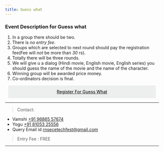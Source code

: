 ```yaml
---
title: Guess what
---
```



### Event Description for Guess what 
 
1. In a group there should be two. 
2. There is *no entry fee*.
3. Groups which are selected to next round should pay the registration fee(Fee will *not* be more than *30* rs).
4. Totally there will be three rounds. 
5. We will give u a dialog (Hindi movie, English movie, English series) you should guess the name of the movie and the name of the character.
6. Winning group will be awarded price money. 
7. Co-ordinators decision is final.
<div class='button -regular center'>
<a  target="_blank" href="https://goo.gl/forms/pPs98LbyaOMOmIEO2">Register for Guess what </a> 
</div>


<hr>

> Contact:
  
* Vamshi <a href="tel:+919686557674">+91 96865 57674</a>
* Yogu   <a href="tel:+918105325556">+91 81053 25556</a>
* Query Email id   <a href="mailto:{{ site.email }}">rnsecetechfest@gmail.com</a>

> Entry Fee : FREE


<hr>


<style>
.button {
  display: flex;
  overflow: hidden;

  margin: 10px;
  padding: 12px 12px;

  cursor: pointer;
  user-select: none;
  transition: all 60ms ease-in-out;
  text-align: center;
  white-space: nowrap;
  text-decoration: none !important;
  text-transform: none;
  text-transform: capitalize;

  color: #fff;
  border: 0 none;
  border-radius: 4px;

  font-size: 14px;
  font-weight: 500;
  line-height: 1.3;

  -webkit-appearance: none;
  -moz-appearance:    none;
  appearance:         none;
 
  justify-content: center;
  align-items: center;
  flex: 0 0 160px;

  &:hover {
    transition: all 60ms ease;

    opacity: .85;
  }
  
  &:active {
    transition: all 60ms ease;
    opacity: .75;
  }
  
  &:focus {
    outline: 1px dotted #959595;
    outline-offset: -4px;
  }
}


.button.-regular {
  color: #202129;
  background-color: #edeeee;
  
  &:hover {
    color: #202129;
    background-color: #e1e2e2;
    opacity: 1;
  }
  
  &:active {
    background-color: #d5d6d6;
    opacity: 1;
  }
}
</style>

